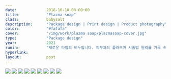 ```yaml
---
date:             2018-10-10 00:00:00
title:            "Plazma soap"
class:            babysalt
description:      "Package design | Print design | Product photography"
color:            "#fafafa"
cover:            "/img/work/plazma soap/plazmasoap-cover.jpg"
type:             "Package design"
year:             2021
runin:            "새로운 타입의 비누입니다. 피부과의 플라즈마 시술법 원리를 가루 속에 담아 재현합니다."
hyperlink:        
layout:           post
---
```


<div class="post-content-grid">
  <div class="post-content-column column-1">
    <img class="post-content-screen desktop" src="{{ site.baseurl }}/img/work/plazma soap/01.jpg" />
    <img class="post-content-screen desktop" src="{{ site.baseurl }}/img/work/plazma soap/02.jpg" />
    <img class="post-content-screen desktop" src="{{ site.baseurl }}/img/work/plazma soap/03.jpg" />
    <img class="post-content-screen desktop" src="{{ site.baseurl }}/img/work/plazma soap/04.jpg" />
    <img class="post-content-screen desktop" src="{{ site.baseurl }}/img/work/plazma soap/05.jpg" />
    <img class="post-content-screen desktop" src="{{ site.baseurl }}/img/work/plazma soap/06.jpg" />
    <img class="post-content-screen desktop" src="{{ site.baseurl }}/img/work/plazma soap/07.jpg" />
    <img class="post-content-screen desktop" src="{{ site.baseurl }}/img/work/plazma soap/08.jpg" />
    <img class="post-content-screen desktop" src="{{ site.baseurl }}/img/work/plazma soap/09.jpg" />
  </div>
</div>
